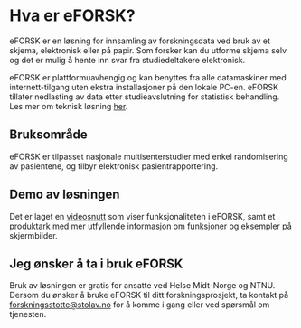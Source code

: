 # Hva er eFORSK?

eFORSK er en løsning for innsamling av forskningsdata ved bruk av et skjema, elektronisk eller på papir. Som forsker kan du utforme skjema selv og det er mulig å hente inn svar fra studiedeltakere elektronisk.

eFORSK er plattformuavhengig og kan benyttes fra alle datamaskiner med internett-tilgang uten ekstra installasjoner på den lokale PC-en. eFORSK tillater nedlasting av data etter studieavslutning for statistisk behandling. Les mer om teknisk løsning <a href="https://eforsk.hemit.org/" target="_blank">her</a>.

## Bruksområde
eFORSK er tilpasset nasjonale multisenterstudier med enkel randomisering av pasientene, og tilbyr elektronisk pasientrapportering. 

## Demo av løsningen
Det er laget en <a href="https://www.youtube.com/watch?v=gLJuXp_MljA" target="_blank">videosnutt</a> som viser funksjonaliteten i eFORSK, 
samt et <a href="https://github.com/HemitSystemutvikling/eFORSK/raw/master/eFORSK_produktark.pdf" target="_blank">produktark</a> med mer utfyllende informasjon om funksjoner og eksempler på skjermbilder.

## Jeg ønsker å ta i bruk eFORSK
Bruk av løsningen er gratis for ansatte ved Helse Midt-Norge og NTNU. Dersom du ønsker å bruke eFORSK til ditt forskningsprosjekt, ta kontakt på forskningsstotte@stolav.no for å komme i gang eller ved spørsmål om tjenesten.
